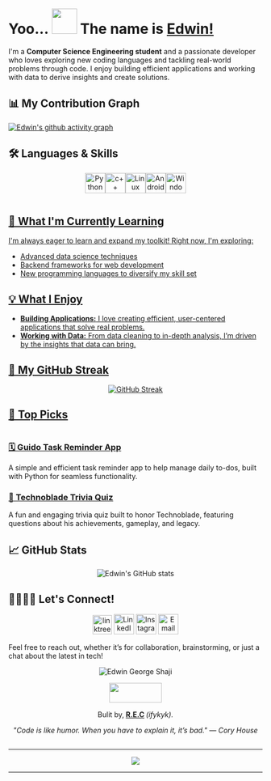 # Yoo... <img src="https://i.imgur.com/0Ce902y.gif" width="50" height="50" /> The name is <a href="https://www.linkedin.com/in/edwingeorgeshaji/">Edwin!</a>


I'm a **Computer Science Engineering student** and a passionate developer who loves exploring new coding languages and tackling real-world problems through code. I enjoy building efficient applications and working with data to derive insights and create solutions.


## 📊 My Contribution Graph
[![Edwin's github activity graph](https://github-readme-activity-graph.vercel.app/graph?username=edwingeorgeshaji&theme=tokyo-night)](https://github.com/edwingeorgeshaji)



## 🛠️ Languages & Skills
<div align="center">
 
 <a href="https://www.python.org" style="display:inline-block;"><img align="center" src="https://cdn.jsdelivr.net/gh/devicons/devicon/icons/python/python-original.svg" alt="Python" width="40" height="40"/><a href="https://isocpp.org/" style="text-decoration: none;"><img align="center" src="https://cdn.jsdelivr.net/gh/devicons/devicon/icons/cplusplus/cplusplus-original.svg" alt="c++" width="40" height="40"/><a href="https://www.linux.org" style="display:inline-block;"><img align="center" src="https://img.icons8.com/color/48/000000/linux.png" alt="Linux" width="40" height="40"/><a href="https://www.android.com" style="display:inline-block;"><img align="center" src="https://img.icons8.com/color/48/000000/android-os.png" alt="Android" width="40" height="40"/><a href="https://www.microsoft.com/en-in/windows?r=1" style="display:inline-block;"><img align="center" src="https://img.icons8.com/color/48/000000/windows-11.png" alt="Windows" width="40" height="40"/>




</div>




## 🌱 What I'm Currently Learning
I'm always eager to learn and expand my toolkit! Right now, I'm exploring:
- Advanced data science techniques
- Backend frameworks for web development
- New programming languages to diversify my skill set

## 💡 What I Enjoy
- **Building Applications:** I love creating efficient, user-centered applications that solve real problems.
- **Working with Data:** From data cleaning to in-depth analysis, I’m driven by the insights that data can bring.

## 🐍 My GitHub Streak
<div align="center">
 
 ![GitHub Streak](https://streak-stats.demolab.com/?user=edwingeorgeshaji&theme=tokyonight)
 
</div>


## 🎯 Top Picks
 ### [🗓️ Guido Task Reminder App](https://github.com/edwingeorgeshaji/Firstman)
 A simple and efficient task reminder app to help manage daily to-dos, built with Python for seamless functionality.
 
 ### [🐷 Technoblade Trivia Quiz](https://github.com/edwingeorgeshaji/TECHNOBLADE)
 A fun and engaging trivia quiz built to honor Technoblade, featuring questions about his achievements, gameplay, and legacy.



## 📈 GitHub Stats
<div align="center">
 
 ![Edwin's GitHub stats](https://github-readme-stats.vercel.app/api?username=edwingeorgeshaji&show_icons=true&theme=tokyonight)
 
</div>

 ## 🫱🏼‍🫲🏼 Let's Connect!
<div align="center">
 <a href="https://linktr.ee/edwingeorge_007" style="text-decoration: none;"><img width="38" height="38" src="https://img.icons8.com/pulsar-gradient/48/linktree.png" alt="linktree"/></a>
 <a href="https://www.linkedin.com/in/edwingeorgeshaji" style="text-decoration: none;">
  <img src="https://img.icons8.com/fluency/48/000000/linkedin.png" alt="LinkedIn" width="40" height="40"/></a> <a href="https://www.instagram.com/edwin_george_shaji" style="text-decoration: none;"><img src="https://img.icons8.com/fluency/48/000000/instagram-new.png" alt="Instagram" width="40" height="40"/></a> <a href="https://mail.google.com/mail/?view=cm&fs=1&to=edwingeorgeshajipadiyanickal@gmail.com" style="text-decoration: none;"><img src="https://img.icons8.com/fluency/48/000000/gmail.png" alt="Email" width="40" height="40"/></a>

</div>


Feel free to reach out, whether it’s for collaboration, brainstorming, or just a chat about the latest in tech!
<p align="center"> <img src="https://komarev.com/ghpvc/?username=edwingeorgeshaji&label=Profile%20views&color=ff1919&style=flat" alt="Edwin George Shaji" /> </p>
<p align="center"> <img src="https://i.imgur.com/Nm9V1ym.gif" width="104" height="39" />


<img src="https://www.animatedimages.org/data/media/562/animated-line-image-0170.gif" height="1px" width="1920"/>


 <div align='center'>
  
  Bulit by,<strong> [R.E.C](https://github.com/edwingeorgeshaji) </strong>  <i>(ifykyk).</i>
 </div>
  

<div align="center">
 
 <em>"Code is like humor. When you have to explain it, it’s bad." — Cory House</em></div>
  
</div>

<img src="https://www.animatedimages.org/data/media/562/animated-line-image-0170.gif" height="1px" width="1920"/>

---

<p><div align = 'center'><img src="https://user-images.githubusercontent.com/114583978/236886703-44cf836c-caef-4cfa-b810-7f7397c9a93b.svg" /></div></p>

---
